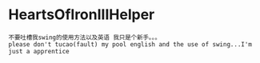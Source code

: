 # HeartsOfIronIIIHelper
    不要吐槽我swing的使用方法以及英语 我只是个新手。。。
    please don't tucao(fault) my pool english and the use of swing...I'm just a apprentice
